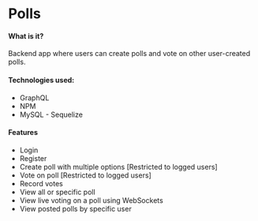 # Polls

#### What is it?
Backend app where users can create polls and vote on other user-created polls.


#### Technologies used:
* GraphQL
* NPM
* MySQL - Sequelize

#### Features
* Login
* Register
* Create poll with multiple options [Restricted to logged users]
* Vote on poll [Restricted to logged users]
* Record votes
* View all or specific poll
* View live voting on a poll using WebSockets
* View posted polls by specific user
